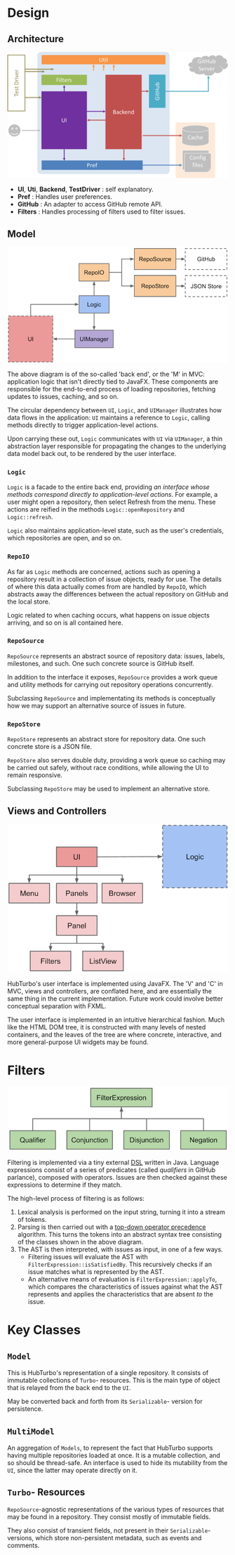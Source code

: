 # Design

## Architecture
<img src="images/design/architecture.png" width="800">

- **UI**, **Uti**, **Backend**, **TestDriver** : self explanatory.
- **Pref** : Handles user preferences.
- **GitHub** : An adapter to access GitHub remote API.
- **Filters** : Handles processing of filters used to filter issues.

## Model

![](images/design/model.png?raw=true)

The above diagram is of the so-called 'back end', or the 'M' in MVC: application logic that isn't directly tied to JavaFX. These components are responsible for the end-to-end process of loading repositories, fetching updates to issues, caching, and so on.

The circular dependency between `UI`, `Logic`, and `UIManager` illustrates how data flows in the application: `UI` maintains a reference to `Logic`, calling methods directly to trigger application-level actions.

Upon carrying these out, `Logic` communicates with `UI` via `UIManager`, a thin abstraction layer responsible for propagating the changes to the underlying data model back out, to be rendered by the user interface.

### `Logic`

`Logic` is a facade to the entire back end, providing *an interface whose methods correspond directly to application-level actions*. For example, a user might open a repository, then select Refresh from the menu. These actions are reified in the methods `Logic::openRepository` and `Logic::refresh`.

`Logic` also maintains application-level state, such as the user's credentials, which repositories are open, and so on.

### `RepoIO`

As far as `Logic` methods are concerned, actions such as opening a repository result in a collection of issue objects, ready for use. The details of where this data actually comes from are handled by `RepoIO`, which abstracts away the differences between the actual repository on GitHub and the local store.

Logic related to when caching occurs, what happens on issue objects arriving, and so on is all contained here.

### `RepoSource`

`RepoSource` represents an abstract source of repository data: issues, labels, milestones, and such. One such concrete source is GitHub itself.

In addition to the interface it exposes, `RepoSource` provides a work queue and utility methods for carrying out repository operations concurrently.

Subclassing `RepoSource` and implementating its methods is conceptually how we may support an alternative source of issues in future.

### `RepoStore`

`RepoStore` represents an abstract store for repository data. One such concrete store is a JSON file.

`RepoStore` also serves double duty, providing a work queue so caching may be carried out safely, without race conditions, while allowing the UI to remain responsive.

Subclassing `RepoStore` may be used to implement an alternative store.

## Views and Controllers

![](images/design/viewsAndControllers.png?raw=true)

HubTurbo's user interface is implemented using JavaFX. The 'V' and 'C' in MVC, views and controllers, are conflated here, and are essentially the same thing in the current implementation. Future work could involve better conceptual separation with FXML.

The user interface is implemented in an intuitive hierarchical fashion. Much like the HTML DOM tree, it is constructed with many levels of nested containers, and the leaves of the tree are where concrete, interactive, and more general-purpose UI widgets may be found.

# Filters

![](images/design/filters.png?raw=true)

Filtering is implemented via a tiny external [DSL](http://en.wikipedia.org/wiki/Domain-specific_language) written in Java. Language expressions consist of a series of predicates (called *qualifiers* in GitHub parlance), composed with operators. Issues are then checked against these expressions to determine if they match.

The high-level process of filtering is as follows:

1. Lexical analysis is performed on the input string, turning it into a stream of tokens.
2. Parsing is then carried out with a [top-down operator precedence](http://en.wikipedia.org/wiki/Pratt_parser) algorithm. This turns the tokens into an abstract syntax tree consisting of the classes shown in the above diagram.
3. The AST is then interpreted, with issues as input, in one of a few ways.
    - Filtering issues will evaluate the AST with `FilterExpression::isSatisfiedBy`. This recursively checks if an issue matches what is represented by the AST.
    - An alternative means of evaluation is `FilterExpression::applyTo`, which compares the characteristics of issues against what the AST represents and applies the characteristics that are absent *to* the issue.

# Key Classes

## `Model`

This is HubTurbo's representation of a single repository. It consists of immutable collections of `Turbo`- resources. This is the main type of object that is relayed from the back end to the `UI`.

May be converted back and forth from its `Serializable`- version for persistence.

## `MultiModel`

An aggregation of `Models`, to represent the fact that HubTurbo supports having multiple repositories loaded at once. It is a mutable collection, and so should be thread-safe. An interface is used to hide its mutability from the `UI`, since the latter may operate directly on it.

## `Turbo`- Resources

`RepoSource`-agnostic representations of the various types of resources that may be found in a repository. They consist mostly of immutable fields.

They also consist of transient fields, not present in their `Serializable`- versions, which store non-persistent metadata, such as events and comments.